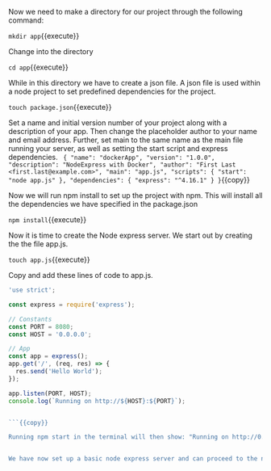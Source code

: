 Now we need to make a directory for our project through the following command:

`mkdir app`{{execute}}

Change into the directory 

`cd app`{{execute}}

While in this directory we have to create a json file. A json file is used within a node project to set predefined dependencies for the project.

`touch package.json`{{execute}}

Set a name and initial version number of your project along with a description of your app. Then change the placeholder author to your name and email address. Further, set main to the same  name as the main file running your server, as well as setting the start script  and express dependencies. 
` 
{
  "name": "dockerApp",
  "version": "1.0.0",
  "description": "NodeExpress with Docker",
  "author": "First Last <first.last@example.com>",
  "main": "app.js",
  "scripts": {
    "start": "node app.js"
  },
  "dependencies": {
    "express": "^4.16.1"
  }
}
`{{copy}}

Now we will run npm install to set up the project with npm. This will install all the dependencies we have specified in the package.json 


`npm install`{{execute}}

Now it is time to create the Node express server. We start out by creating the the file app.js. 


`touch app.js`{{execute}}


Copy and add these lines of code to app.js. 


```javascript
'use strict';

const express = require('express');

// Constants
const PORT = 8080;
const HOST = '0.0.0.0';

// App
const app = express();
app.get('/', (req, res) => {
  res.send('Hello World');
});

app.listen(PORT, HOST);
console.log(`Running on http://${HOST}:${PORT}`);


```{{copy}}

Running npm start in the terminal will then show: "Running on http://0.0.0.0:8080"


We have now set up a basic node express server and can proceed to the next part of this tutorial, using our server with docker. 
